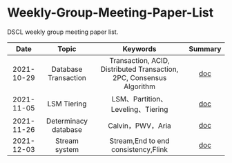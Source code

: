 # Weekly-Group-Meeting-Paper-List
DSCL weekly group meeting paper list.

|    Date    |        Topic         |                           Keywords                           |                           Summary                            |
| :--------: | :------------------: | :----------------------------------------------------------: | :----------------------------------------------------------: |
| 2021-10-29 | Database Transaction | Transaction, ACID, Distributed Transaction, 2PC, Consensus Algorithm |      [doc](./meeting_summary/2021-10-29-数据库事务.md)       |
| 2021-11-05 |     LSM Tiering      |              LSM、Partition、Leveling、Tiering               | [doc](./meeting_summary/2021-11-05-基于LSM的KV存储写放大优化.md) |
| 2021-11-26 | Determinacy database |                      Calvin，PWV，Aria                       |     [doc](./meeting_summary/2021-11-27-确定性数据库.md)      |
| 2021-12-03 |    Stream system     |             Stream,End to end consistency,Flink              | [doc](./meeting_summary/2021-12-03-流计算端到端一致性概述.md) |

